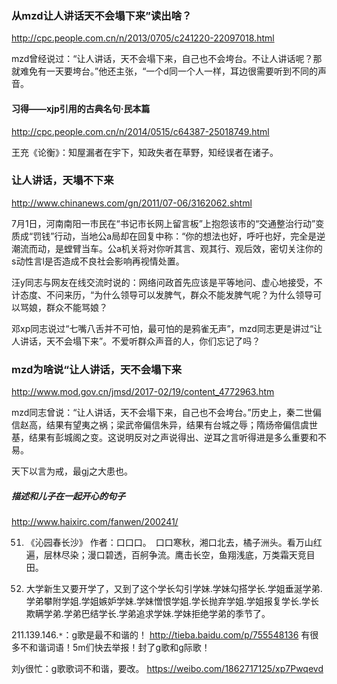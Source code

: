 ### 从mzd让人讲话天不会塌下来”读出啥？
http://cpc.people.com.cn/n/2013/0705/c241220-22097018.html

mzd曾经说过：“让人讲话，天不会塌下来，自己也不会垮台。不让人讲话呢？那就难免有一天要垮台。”他还主张，“一个d同一个人一样，耳边很需要听到不同的声音。

#### 习得——xjp引用的古典名句·民本篇
http://cpc.people.com.cn/n/2014/0515/c64387-25018749.html

王充《论衡》：知屋漏者在宇下，知政失者在草野，知经误者在诸子。

### 让人讲话，天塌不下来
http://www.chinanews.com/gn/2011/07-06/3162062.shtml

7月1日，河南南阳一市民在“书记市长网上留言板”上抱怨该市的“交通整治行动”变质成“罚钱”行动，当地公a局却在回复中称：“你的想法也好，呼吁也好，完全是逆潮流而动，是螳臂当车。公a机关将对你听其言、观其行、观后效，密切关注你的s动性言l是否造成不良社会影响再视情处置。

汪y同志与网友在线交流时说的：网络问政首先应该是平等地问、虚心地接受，不计态度、不问来历，“为什么领导可以发脾气，群众不能发脾气呢？为什么领导可以骂娘，群众不能骂娘？

邓xp同志说过“七嘴八舌并不可怕，最可怕的是鸦雀无声”，mzd同志更是讲过“让人讲话，天不会塌下来”。不爱听群众声音的人，你们忘记了吗？

### mzd为啥说“让人讲话，天不会塌下来
http://www.mod.gov.cn/jmsd/2017-02/19/content_4772963.htm

mzd同志曾说：“让人讲话，天不会塌下来，自己也不会垮台。”历史上，秦二世偏信赵高，结果有望夷之祸；梁武帝偏信朱异，结果有台城之辱；隋炀帝偏信虞世基，结果有彭城阁之变。这说明反对之声说得出、逆耳之言听得进是多么重要和不易。

天下以言为戒，最gj之大患也。

##### 描述和儿子在一起开心的句子
http://www.haixirc.com/fanwen/200241/

51. 《沁园春长沙》 作者：口口口。　口口寒秋，湘口北去，橘子洲头。看万山红遍，层林尽染；漫口碧透，百舸争流。鹰击长空，鱼翔浅底，万类霜天竞目田。

52. 大学新生又要开学了，又到了这个学长勾引学妹.学妹勾搭学长.学姐垂涎学弟.学弟攀附学姐.学姐嫉妒学妹.学妹憎恨学姐.学长抛弃学姐.学姐报复学长.学长欺瞒学弟.学弟巴结学长.学弟追求学妹.学妹拒绝学弟的季节了。

211.139.146.`*`：g歌是最不和谐的！
http://tieba.baidu.com/p/755548136
有很多不和谐词语！5m们快去举报！封了g歌和g际歌！

刘y很忙：g歌歌词不和谐，要改。
https://weibo.com/1862717125/xp7Pwqevd
